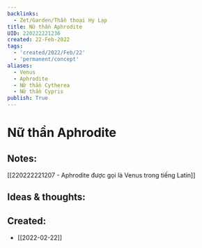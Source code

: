 ```yaml
---
backlinks:
  - Zet/Garden/Thần thoại Hy Lạp
title: Nữ thần Aphrodite
UID: 220222221236
created: 22-Feb-2022
tags:
  - 'created/2022/Feb/22'
  - 'permanent/concept'
aliases:
  - Venus
  - Aphrodite
  - Nữ thần Cytherea 
  - Nữ thần Cypris
publish: True
---
```

# Nữ thần Aphrodite

## Notes:
[[220222221207 - Aphrodite được gọi là Venus trong tiếng Latin]]

## Ideas & thoughts:





## Created:
- [[2022-02-22]]
